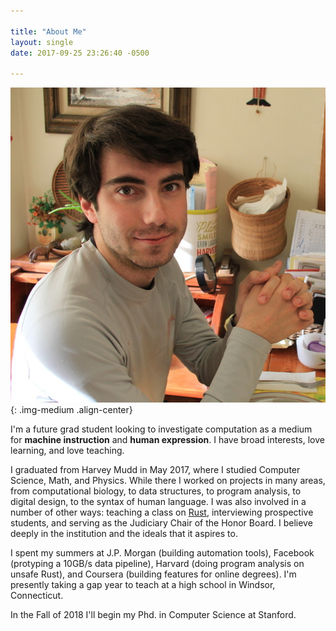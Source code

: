 ```yaml
---

title: "About Me"
layout: single
date: 2017-09-25 23:26:40 -0500

---
```


![A picture of me](/images/portrait-photo.jpg){: .img-medium .align-center}

I'm a future grad student looking to investigate computation as a medium for
**machine instruction** and **human expression**. I have broad interests, love
learning, and love teaching.

I graduated from Harvey Mudd in May 2017, where I studied Computer Science,
Math, and Physics. While there I worked on projects in many areas, from
computational biology, to data structures, to program analysis, to digital
design, to the syntax of human language. I was also involved in a number of
other ways: teaching a class on [Rust](https://www.rust-lang.org), interviewing
prospective students, and serving as the Judiciary Chair of the Honor Board. I
believe deeply in the institution and the ideals that it aspires to.

I spent my summers at J.P. Morgan (building automation tools), Facebook
(protyping a 10GB/s data pipeline), Harvard (doing program analysis on unsafe
Rust), and Coursera (building features for online degrees). I'm presently taking
a gap year to teach at a high school in Windsor, Connecticut.

In the Fall of 2018 I'll begin my Phd. in Computer Science at Stanford.
